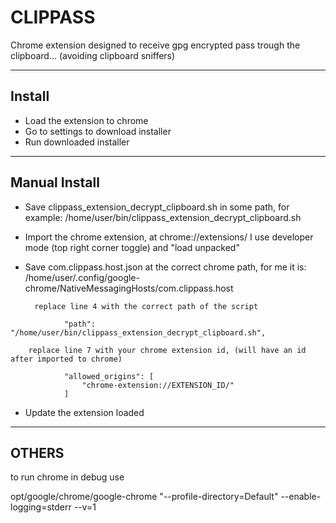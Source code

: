 # CLIPPASS

Chrome extension designed to receive gpg encrypted pass trough the clipboard... (avoiding clipboard sniffers)


-------------------------------

## Install

* Load the extension to chrome
* Go to settings to download installer
* Run downloaded installer

-------------------------------

## Manual Install

* Save clippass_extension_decrypt_clipboard.sh in some path, for example:
        /home/user/bin/clippass_extension_decrypt_clipboard.sh

* Import the chrome extension, at chrome://extensions/ I use developer mode (top right corner toggle) and "load unpacked"

* Save com.clippass.host.json at the correct chrome path, for me it is:
        /home/user/.config/google-chrome/NativeMessagingHosts/com.clippass.host

        replace line 4 with the correct path of the script

```
            "path": "/home/user/bin/clippass_extension_decrypt_clipboard.sh",
```


        replace line 7 with your chrome extension id, (will have an id after imported to chrome)

```
            "allowed_origins": [
                "chrome-extension://EXTENSION_ID/"
            ]
```

* Update the extension loaded


--------------------------------

## OTHERS

to run chrome in debug use

opt/google/chrome/google-chrome "--profile-directory=Default" --enable-logging=stderr --v=1

